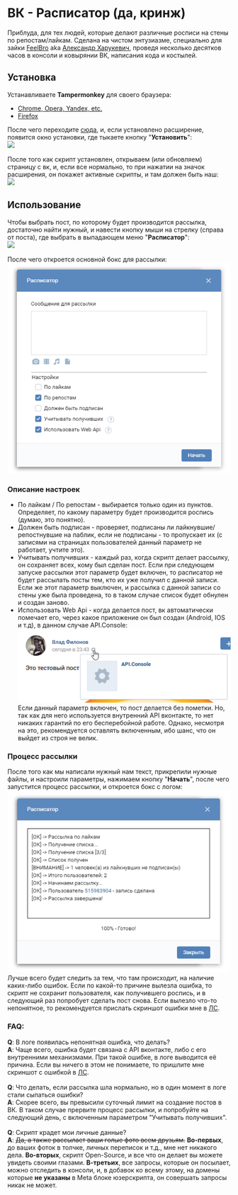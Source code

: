 # ВК - Расписатор (да, кринж)
Приблуда, для тех людей, которые делают различные росписи на стены по репостам/лайкам. Сделана на чистом энтузиазме, специально для зайки [FeelBro](https://www.youtube.com/channel/UC3MTCmP6lcstqOXSOoazWuA) aka [Александр Харукевич](https://vk.com/id145563872), проведя несколько десятков часов в консоли и ковырянии ВК, написания кода и костылей.

## Установка
Устанавливаете **Tampermonkey** для своего браузера:
* [Chrome, Opera, Yandex, etc.](https://chrome.google.com/webstore/detail/tampermonkey/dhdgffkkebhmkfjojejmpbldmpobfkfo)
* [Firefox](https://addons.mozilla.org/ru/firefox/addon/tampermonkey/)

После чего переходите [сюда](https://openuserjs.org/src/scripts/Syleront/VK-Raspisator.user.js), и, если установлено расширение, появится окно установки, где тыкаете кнопку "**Установить**":<br>
![](assets/install-btn.png)

После того как скрипт установлен, открываем (или обновляем) страницу с вк, и, если все нормально, то при нажатии на значок расширения, он покажет активные скрипты, и там должен быть наш:<br>
![](assets/rs-in-menu.png)

## Использование
Чтобы выбрать пост, по которому будет производится рассылка, достаточно найти нужный, и навести кнопку мыши на стрелку (справа от поста), где выбрать в выпадающем меню "**Расписатор**":<br>
![](assets/arrow-menu.png)

После чего откроется основной бокс для рассылки:<br>
![](assets/screenshots/main-box.png)

### Описание настроек
* По лайкам / По репостам - выбирается только один из пунктов. Определяет, по какому параметру будет производится роспись (думаю, это понятно).
* Должен быть подписан - проверяет, подписаны ли лайкнувшие/репостнувшие на паблик, если не подписаны - то пропускает их (с записями на страницах пользователей данный параметр не работает, учтите это).
* Учитывать получивших - каждый раз, когда скрипт делает рассылку, он сохраняет всех, кому был сделан пост. Если при следующем запуске рассылки этот параметр будет включен, то расписатор не будет рассылать посты тем, кто их уже получил с данной записи. Если же этот параметр выключен, и рассылка с данной записи со стены уже была проведена, то в таком случае список будет обнулен и создан заново.
* Использовать Web Api - когда делается пост, вк автоматически помечает его, через какое приложение он был создан (Android, IOS и т.д), в данном случае API.Console:<br>
![](assets/screenshots/app-notation.png)<br>
Eсли данный параметр включен, то пост делается без пометки. Но, так как для него используется внутренний API вконтакте, то нет никаких гарантий по его бесперебойной работе. Однако, несмотря на это, рекомендуется оставлять включенным, ибо шанс, что он выйдет из строя не велик.

### Процесс рассылки
После того как мы написали нужный нам текст, прикрепили нужные файлы, и настроили параметры, нажимаем кнопку "**Начать**", после чего запустится процесс рассылки, и откроется бокс с логом:<br>
![](assets/screenshots/log-box.png)<br>
Лучше всего будет следить за тем, что там происходит, на наличие каких-либо ошибок. Если по какой-то причине вылезла ошибка, то скрипт не сохранит пользователя, как получившего роспись, и в следующий раз попробует сделать пост снова. Если вылезло что-то непонятное, то рекомендуется прислать скриншот ошибки мне в [ЛС](http://vk.me/syleront).

### FAQ:
**Q**: В логе появилась непонятная ошибка, что делать?<br>
**A**: Чаще всего, ошибка будет связана с API вконтакте, либо с его внутренними механизмами. При такой ошибке, в логе выводится её причина. Если вы ничего в этом не понимаете, то пришлите мне скриншот с ошибкой в [ЛС](http://vk.me/syleront).
<br><br>
**Q**: Что делать, если рассылка шла нормально, но в один момент в логе стали сыпаться ошибки?<br>
**A**: Скорее всего, вы превысили суточный лимит на создание постов в ВК. В таком случае прервите процесс рассылки, и попробуйте на следующий день, с включенным параметром "Учитывать получивших".
<br><br>
**Q**: Скрипт крадет мои личные данные?<br>
**A**: ~~Да, а также рассылает ваши голые фото всем друзьям.~~ **Во-первых**, до ваших фоток в толчке, личных переписок и т.д., мне нет никакого дела. **Во-вторых**, скрипт Open-Source, и все что он делает вы можете увидеть своими глазами. **В-третьих**, все запросы, которые он посылает, можно отследить в консоли, и, в добавок ко всему этому, на домены которые **не указаны** в Meta блоке юзерскрипта, он совершать запросы никак не может.